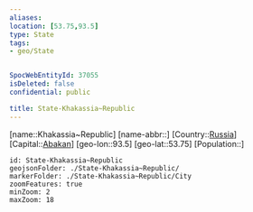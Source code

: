 ```yaml
---
aliases: 
location: [53.75,93.5]
type: State
tags:
- geo/State


SpocWebEntityId: 37055
isDeleted: false
confidential: public

title: State-Khakassia~Republic
---
```

[name::Khakassia~Republic]
[name-abbr::]
[Country::[Russia](geo/Continent/Europe/Russia.md)]
[Capital::[Abakan](geo/Continent/Europe/Russia/City/Abakan.md)]
[geo-lon::93.5]
[geo-lat::53.75]
[Population::]



```leaflet
id: State-Khakassia~Republic
geojsonFolder: ./State-Khakassia~Republic/
markerFolder: ./State-Khakassia~Republic/City
zoomFeatures: true 
minZoom: 2 
maxZoom: 18
```


